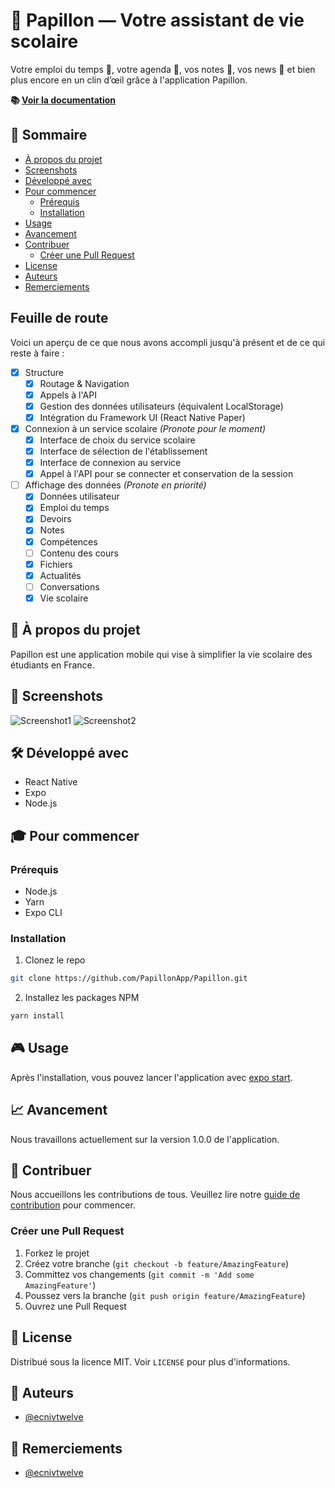 # 🦋 Papillon — Votre assistant de vie scolaire

Votre emploi du temps 📅, votre agenda 📓, vos notes 📝, vos news 📰 et bien plus encore en un clin d’œil grâce à l'application Papillon.

**📚 [Voir la documentation](https://github.com/PapillonApp/Papillon/wiki)**



## 🚀 Sommaire

* [À propos du projet](#-à-propos-du-projet)
* [Screenshots](#-screenshots)
* [Développé avec](#-développé-avec)
* [Pour commencer](#-pour-commencer)
   * [Prérequis](#prérequis)
   * [Installation](#installation)
* [Usage](#-usage)
* [Avancement](#-avancement)
* [Contribuer](#-contribuer)
   * [Créer une Pull Request](#créer-une-pull-request)
* [License](#-license)
* [Auteurs](#-auteurs)
* [Remerciements](#-remerciements)

## Feuille de route
Voici un aperçu de ce que nous avons accompli jusqu'à présent et de ce qui reste à faire :
- [x] Structure
    - [x] Routage & Navigation
    - [x] Appels à l'API
    - [x] Gestion des données utilisateurs (équivalent LocalStorage)
    - [x] Intégration du Framework UI (React Native Paper)
- [x] Connexion à un service scolaire *(Pronote pour le moment)*
    - [x] Interface de choix du service scolaire
    - [x] Interface de sélection de l'établissement
    - [x] Interface de connexion au service
    - [x] Appel à l'API pour se connecter et conservation de la session
- [ ] Affichage des données *(Pronote en priorité)*
    - [x] Données utilisateur
    - [x] Emploi du temps
    - [x] Devoirs
    - [x] Notes
    - [x] Compétences
    - [ ] Contenu des cours
    - [x] Fichiers
    - [x] Actualités
    - [ ] Conversations
    - [x] Vie scolaire

## 📖 À propos du projet

Papillon est une application mobile qui vise à simplifier la vie scolaire des étudiants en France.

## 📸 Screenshots

![Screenshot1](screenshot1.png)
![Screenshot2](screenshot2.png)

## 🛠 Développé avec

- React Native
- Expo
- Node.js

## 🎓 Pour commencer

### Prérequis

- Node.js
- Yarn
- Expo CLI

### Installation

1. Clonez le repo
```sh
git clone https://github.com/PapillonApp/Papillon.git
```

2. Installez les packages NPM
```sh
yarn install
```

## 🎮 Usage

Après l'installation, vous pouvez lancer l'application avec [expo start](file:///d%3A/Documents/Code/Papillon/package.json#6%2C15-6%2C15).

## 📈 Avancement

Nous travaillons actuellement sur la version 1.0.0 de l'application.

## 👥 Contribuer

Nous accueillons les contributions de tous. Veuillez lire notre [guide de contribution](CONTRIBUTING.md) pour commencer.

### Créer une Pull Request

1. Forkez le projet
2. Créez votre branche (`git checkout -b feature/AmazingFeature`)
3. Committez vos changements (`git commit -m 'Add some AmazingFeature'`)
4. Poussez vers la branche (`git push origin feature/AmazingFeature`)
5. Ouvrez une Pull Request

## 📄 License

Distribué sous la licence MIT. Voir `LICENSE` pour plus d'informations.

## 👤 Auteurs

- [@ecnivtwelve]()

## 🙏 Remerciements

- [@ecnivtwelve]()